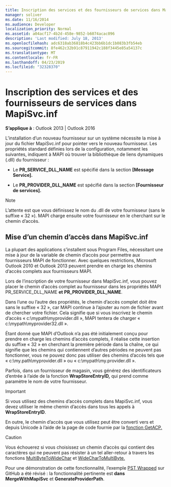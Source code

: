 ```yaml
---
title: Inscription des services et des fournisseurs de services dans MapiSvc.inf
manager: soliver
ms.date: 11/16/2014
ms.audience: Developer
localization_priority: Normal
ms.assetid: a04acf17-4b2d-458e-9852-b6074acac096
description: 'Last modified: July 18, 2013'
ms.openlocfilehash: adc6318ab36818b4c423bb6b1dc1b083b3fb54eb
ms.sourcegitcommit: 8fe462c32b91c87911942c188f3445e85a54137c
ms.translationtype: MT
ms.contentlocale: fr-FR
ms.lasthandoff: 04/23/2019
ms.locfileid: "32328370"
---
```

# <a name="registering-services-and-service-providers-in-mapisvcinf"></a>Inscription des services et des fournisseurs de services dans MapiSvc.inf

 
  
**S’applique à** : Outlook 2013 | Outlook 2016 
  
L’installation d’un nouveau fournisseur sur un système nécessite la mise à jour du fichier MapiSvc.inf pour pointer vers le nouveau fournisseur. Les propriétés standard définies lors de la configuration, notamment les suivantes, indiquent à MAPI où trouver la bibliothèque de liens dynamiques (.dll) du fournisseur :
  
- Le **PR_SERVICE_DLL_NAME** est spécifié dans la section **[Message Service].** 
    
- Le **PR_PROVIDER_DLL_NAME** est spécifié dans la section **[Fournisseur de services].** 
    
> [!NOTE]
> L’attente est que vous définissez le nom du .dll de votre fournisseur (sans le suffixe « 32 »). MAPI charge ensuite votre fournisseur en le cherchant sur le chemin d’accès. 
  
## <a name="putting-a-path-in-mapisvcinf"></a>Mise d’un chemin d’accès dans MapiSvc.inf

La plupart des applications s’installent sous Program Files, nécessitant une mise à jour de la variable de chemin d’accès pour permettre aux fournisseurs MAPI de fonctionner. Avec quelques restrictions, Microsoft Outlook 2010 et Outlook 2013 peuvent prendre en charge les chemins d’accès complets aux fournisseurs MAPI.
  
Lors de l’inscription de votre fournisseur dans MapiSvc.inf, vous pouvez placer le chemin d’accès complet au fournisseur dans les propriétés MAPI PR_SERVICE_DLL_NAME **et** **PR_PROVIDER_DLL_NAME**.
  
Dans l’une ou l’autre des propriétés, le chemin d’accès complet doit être sans le suffixe « 32 », car MAPI continue à l’ajouter au nom de fichier avant de chercher votre fichier. Cela signifie que si vous inscrivez le chemin d’accès « c:\mypath\myprovider.dll », MAPI tentera de charger « c:\mypath\myprovider32.dll ».
  
Étant donné que MAPI d’Outlook n’a pas été initialement conçu pour prendre en charge les chemins d’accès complets, il réalise cette insertion du suffixe « 32 » en cherchant la première période dans la chaîne, ce qui signifie que les chemins qui contiennent d’autres périodes ne peuvent pas fonctionner, vous ne pouvez donc pas utiliser des chemins d’accès tels que « c:\my.path\myprovider.dll » ou « c:\mypath\my.provider.dll ».
  
Parfois, dans un fournisseur de magasin, vous générez des identificateurs d’entrée à l’aide de la fonction **WrapStoreEntryID,** qui prend comme paramètre le nom de votre fournisseur. 
  
> [!IMPORTANT]
> Si vous utilisez des chemins d’accès complets dans MapiSvc.inf, vous devez utiliser le même chemin d’accès dans tous les appels à **WrapStoreEntryID**. 
  
En outre, le chemin d’accès que vous utilisez peut être converti vers et depuis Unicode à l’aide de la page de code fournie par la [fonction GetACP.](https://msdn.microsoft.com/library/windows/desktop/dd318070%28v=vs.85%29.aspx/) 
  
> [!CAUTION]
> Vous échouerez si vous choisissez un chemin d’accès qui contient des caractères qui ne peuvent pas résister à un tel aller-retour à travers les fonctions [MultiByteToWideChar](https://msdn.microsoft.com/library/windows/desktop/dd319072%28v=vs.85%29.aspx/) et [WideCharToMultiByte.](https://msdn.microsoft.com/library/windows/desktop/dd374130%28v=vs.85%29.aspx/) 
  
Pour une démonstration de cette fonctionnalité, l’exemple [PST Wrapped](https://github.com/stephenegriffin/Outlook2010CodeSamples) sur GitHub a été révisé : la fonctionnalité pertinente est **dans MergeWithMapiSvc** et **GenerateProviderPath**.
  

